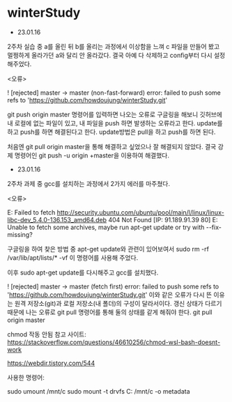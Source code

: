 # winterStudy
- 23.01.16

2주차 실습 중 a를 올린 뒤 b를 올리는 과정에서 이상함을 느껴 c 파일을 만들어 봤고
멀쩡하게 올라가던 a와 달리 안 올라갔다. 결국 아예 다 삭제하고 config부터 다시 설정해주었다.

<오류>

 ! [rejected]        master -> master (non-fast-forward)
error: failed to push some refs to 'https://github.com/howdoujung/winterStudy.git'

git push origin master 명령어를 입력하면 나오는 오류로 구글링을 해보니 깃허브에 내 로컬에 없는 파일이
있고, 내 파일을 push 하면 발생하는 오류라고 한다. update를 하고 push를 하면 해결된다고 한다.
update방법은 pull을 하고 push를 하면 된다.

처음엔 git pull origin master을 통해 해결하고 싶었으나 잘 해결되지 않았다.
결국 강제 명령어인 git push -u origin +master을 이용하여 해결했다.

- 23.01.16

2주차 과제 중 gcc를 설치하는 과정에서 2가지 에러를 마주쳤다.

<오류>

E: Failed to fetch http://security.ubuntu.com/ubuntu/pool/main/l/linux/linux-libc-dev_5.4.0-136.153_amd64.deb  404  Not Found [IP: 91.189.91.39 80]
E: Unable to fetch some archives, maybe run apt-get update or try with --fix-missing?
 
 구글링을 하여 찾은 방법 중 apt-get update와 관련이 있어보여서
 sudo rm -rf /var/lib/apt/lists/* -vf 이 명령어를 사용해 주었다.
 
 이후 sudo apt-get update를 다시해주고 gcc를 설치했다.
 
  ! [rejected]        master -> master (fetch first)
error: failed to push some refs to 'https://github.com/howdoujung/winterStudy.git'
이와 같은 오류가 다시 뜬 이유는 원격 저장소(git)과 로컬 저장소(내 폴더)의 구성이 달라서이다.
갱신 상태가 다르기 때문에 나는 오류로 git pull 명령어를 통해 둘의 상태를 같게 해줘야 한다.
git pull origin master

chmod 작동 안됨
참고 사이트: https://stackoverflow.com/questions/46610256/chmod-wsl-bash-doesnt-work

https://webdir.tistory.com/544

사용한 명령어: 

sudo umount /mnt/c
sudo mount -t drvfs C: /mnt/c -o metadata
